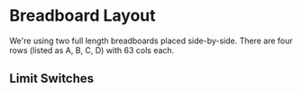 # Breadboard Layout

We're using two full length breadboards placed side-by-side. There are four rows (listed as A, B, C, D) with 63 cols each.

## Limit Switches

